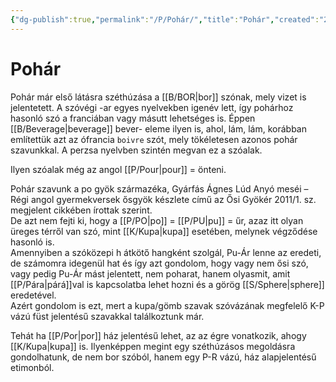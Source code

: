 ```yaml
---
{"dg-publish":true,"permalink":"/P/Pohár/","title":"Pohár","created":"2023-11-21T09:42","updated":"2025-07-30T03:31"}
---
```



# Pohár

Pohár már első látásra széthúzása a [[B/BOR\|bor]] szónak, mely vizet is jelentetett. A szóvégi -ar egyes nyelvekben igenév lett, így pohárhoz hasonló szó a franciában vagy másutt lehetséges is. Éppen [[B/Beverage\|beverage]] bever- eleme ilyen is, ahol, lám, lám, korábban említettük azt az ófrancia `boivre` szót, mely tökéletesen azonos pohár szavunkkal. A perzsa nyelvben szintén megvan ez a szóalak.  
  

Ilyen szóalak még az angol [[P/Pour\|pour]] = önteni.  

Pohár szavunk a po gyök származéka, Gyárfás Ágnes Lúd Anyó meséi – Régi angol gyermekversek ősgyök készlete című az Ősi Gyökér 2011/1. sz. megjelent cikkében írottak szerint.  
De azt nem fejti ki, hogy a [[P/PO\|po]] = [[P/PU\|pu]] = űr, azaz itt olyan üreges térről van szó, mint [[K/Kupa\|kupa]] esetében, melynek végződése hasonló is.  
Amennyiben a szóközepi h átkötő hangként szolgál, Pu-Ár lenne az eredeti, de számomra idegenül hat és így azt gondolom, hogy vagy nem ősi szó, vagy pedig Pu-Ár mást jelentett, nem poharat, hanem olyasmit, amit [[P/Pára\|párá]]val is kapcsolatba lehet hozni és a görög [[S/Sphere\|sphere]] eredetével.  
Azért gondolom is ezt, mert a kupa/gömb szavak szóvázának megfelelő K-P vázú füst jelentésű szavakkal találkoztunk már.  

Tehát ha [[P/Por\|por]] ház jelentésű lehet, az az égre vonatkozik, ahogy [[K/Kupa\|kupa]] is. Ilyenképpen megint egy széthúzásos megoldásra gondolhatunk, de nem bor szóból, hanem egy P-R vázú, ház alapjelentésű etimonból.  